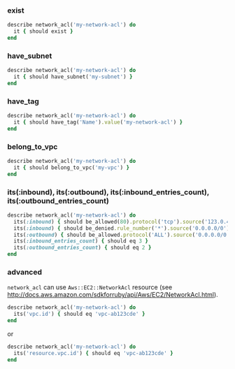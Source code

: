 ### exist

```ruby
describe network_acl('my-network-acl') do
  it { should exist }
end
```

### have_subnet

```ruby
describe network_acl('my-network-acl') do
  it { should have_subnet('my-subnet') }
end
```

### have_tag

```ruby
describe network_acl('my-network-acl') do
  it { should have_tag('Name').value('my-network-acl') }
end
```

### belong_to_vpc

```ruby
describe network_acl('my-network-acl') do
  it { should belong_to_vpc('my-vpc') }
end
```

### its(:inbound), its(:outbound), its(:inbound_entries_count), its(:outbound_entries_count)

```ruby
describe network_acl('my-network-acl') do
  its(:inbound) { should be_allowed(80).protocol('tcp').source('123.0.456.789/32') }
  its(:inbound) { should be_denied.rule_number('*').source('0.0.0.0/0') }
  its(:outbound) { should be_allowed.protocol('ALL').source('0.0.0.0/0') }
  its(:inbound_entries_count) { should eq 3 }
  its(:outbound_entries_count) { should eq 2 }
end
```

### advanced

`network_acl` can use `Aws::EC2::NetworkAcl` resource (see http://docs.aws.amazon.com/sdkforruby/api/Aws/EC2/NetworkAcl.html).

```ruby
describe network_acl('my-network-acl') do
  its('vpc.id') { should eq 'vpc-ab123cde' }
end
```

or

```ruby
describe network_acl('my-network-acl') do
  its('resource.vpc.id') { should eq 'vpc-ab123cde' }
end
```
